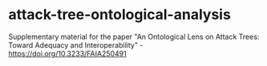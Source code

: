 # attack-tree-ontological-analysis
Supplementary material for the paper "An Ontological Lens on Attack Trees: Toward Adequacy and Interoperability" - https://doi.org/10.3233/FAIA250491
